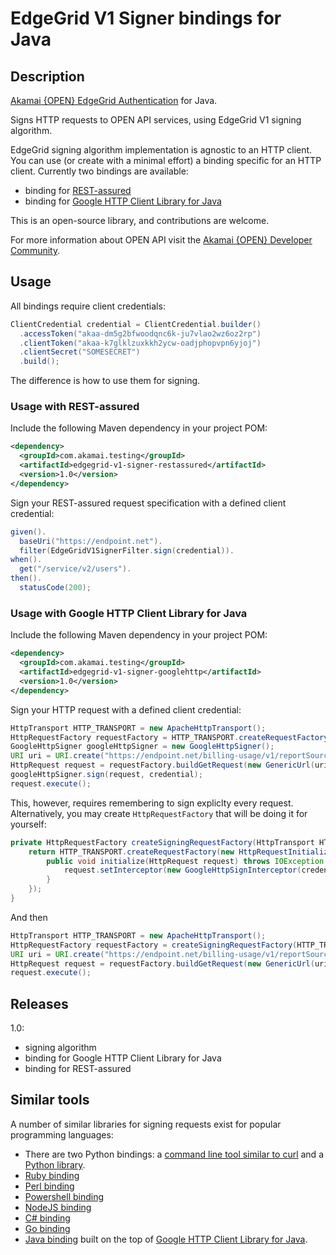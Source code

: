 # EdgeGrid V1 Signer bindings for Java

## Description

[Akamai {OPEN} EdgeGrid Authentication][12] for Java. 

Signs HTTP requests to OPEN API services, using EdgeGrid V1 signing algorithm.

EdgeGrid signing algorithm implementation is agnostic to an HTTP client. You can use (or create with a minimal effort) 
a binding specific for an HTTP client. Currently two bindings are available:

* binding for [REST-assured][11]
* binding for [Google HTTP Client Library for Java][10]

This is an open-source library, and contributions are welcome. 

For more information about OPEN API visit the [Akamai {OPEN} Developer Community][13].

## Usage

All bindings require client credentials:

```java
ClientCredential credential = ClientCredential.builder()
  .accessToken("akaa-dm5g2bfwoodqnc6k-ju7vlao2wz6oz2rp")
  .clientToken("akaa-k7glklzuxkkh2ycw-oadjphopvpn6yjoj")
  .clientSecret("SOMESECRET")
  .build();
```      

The difference is how to use them for signing.

### Usage with REST-assured

Include the following Maven dependency in your project POM:

```xml
<dependency>
  <groupId>com.akamai.testing</groupId>
  <artifactId>edgegrid-v1-signer-restassured</artifactId>
  <version>1.0</version>
</dependency>
```

Sign your REST-assured request specification with a defined client credential:

```java
given().
  baseUri("https://endpoint.net").
  filter(EdgeGridV1SignerFilter.sign(credential)).
when().
  get("/service/v2/users").
then().
  statusCode(200);
```

### Usage with Google HTTP Client Library for Java

Include the following Maven dependency in your project POM:

```xml
<dependency>
  <groupId>com.akamai.testing</groupId>
  <artifactId>edgegrid-v1-signer-googlehttp</artifactId>
  <version>1.0</version>
</dependency>
```

Sign your HTTP request with a defined client credential:

```java
HttpTransport HTTP_TRANSPORT = new ApacheHttpTransport();
HttpRequestFactory requestFactory = HTTP_TRANSPORT.createRequestFactory();
GoogleHttpSigner googleHttpSigner = new GoogleHttpSigner();
URI uri = URI.create("https://endpoint.net/billing-usage/v1/reportSources");
HttpRequest request = requestFactory.buildGetRequest(new GenericUrl(uri));
googleHttpSigner.sign(request, credential);
request.execute();
```

This, however, requires remembering to sign expliclty every request. Alternatively, you may create <code>HttpRequestFactory</code>
that will be doing it for yourself:

```java
private HttpRequestFactory createSigningRequestFactory(HttpTransport HTTP_TRANSPORT) {
    return HTTP_TRANSPORT.createRequestFactory(new HttpRequestInitializer() {
        public void initialize(HttpRequest request) throws IOException {
            request.setInterceptor(new GoogleHttpSignInterceptor(credential));
        }
    });
}
```

And then

```java
HttpTransport HTTP_TRANSPORT = new ApacheHttpTransport();
HttpRequestFactory requestFactory = createSigningRequestFactory(HTTP_TRANSPORT);
URI uri = URI.create("https://endpoint.net/billing-usage/v1/reportSources");
HttpRequest request = requestFactory.buildGetRequest(new GenericUrl(uri));
request.execute();
```        

## Releases 

1.0:

- signing algorithm
- binding for Google HTTP Client Library for Java
- binding for REST-assured

## Similar tools

A number of similar libraries for signing requests exist for popular programming languages:

* There are two Python bindings: a [command line tool similar to curl][1] and a [Python library][2].
* [Ruby binding][2]
* [Perl binding][3]
* [Powershell binding][4]
* [NodeJS binding][5]
* [C# binding][6]
* [Go binding][7]
* [Java binding][9] built on the top of [Google HTTP Client Library for Java][10].

[1]: https://github.com/akamai-open/edgegrid-curl
[2]: https://github.com/akamai-open/AkamaiOPEN-edgegrid-python
[3]: https://github.com/akamai-open/AkamaiOPEN-edgegrid-ruby
[4]: https://github.com/akamai-open/AkamaiOPEN-edgegrid-perl
[5]: https://github.com/akamai-open/AkamaiOPEN-powershell
[6]: https://github.com/akamai-open/AkamaiOPEN-edgegrid-node
[7]: https://github.com/akamai-open/AkamaiOPEN-edgegrid-C-Sharp
[8]: https://github.com/akamai-open/AkamaiOPEN-edgegrid-golang
[9]: https://github.com/akamai-open/AkamaiOPEN-edgegrid-java
[10]: https://github.com/google/google-http-java-client
[11]: https://github.com/rest-assured/rest-assured
[12]: https://developer.akamai.com/introduction/Client_Auth.html
[13]: https://developer.akamai.com/
